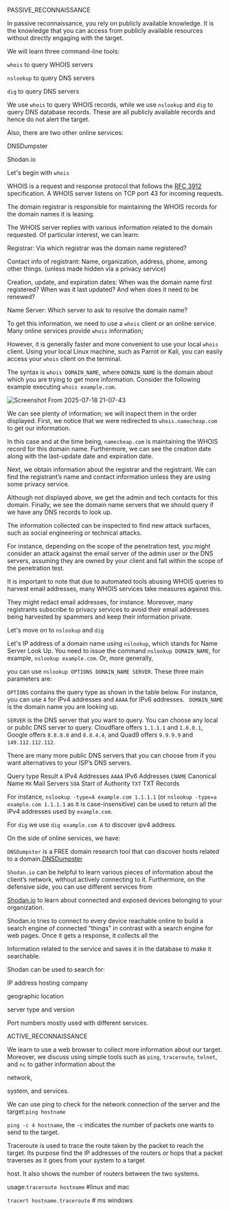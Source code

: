 PASSIVE_RECONNAISSANCE

In passive reconnaissance, you rely on publicly available knowledge. It is the knowledge that you can access from publicly available resources without directly engaging with the target.

We will learn three command-line tools:

`whois` to query WHOIS servers

`nslookup` to query DNS servers

`dig` to query DNS servers

We use `whois` to query WHOIS records, while we use `nslookup` and `dig` to query DNS database records. These are all publicly available records and hence do not alert the target.

Also, there are two other online services:

DNSDumpster

Shodan.io

Let's begin with `whois`

WHOIS is a request and response protocol that follows the [RFC 3912](https://www.ietf.org/rfc/rfc3912.txt) specification. A WHOIS server listens on TCP port 43 for incoming requests.

The domain registrar is responsible for maintaining the WHOIS records for the domain names it is leasing. 

The WHOIS server replies with various information related to the domain requested. Of particular interest, we can learn:

Registrar: Via which registrar was the domain name registered?

Contact info of registrant: Name, organization, address, phone, among other things. (unless made hidden via a privacy service)

Creation, update, and expiration dates: When was the domain name first registered? When was it last updated? And when does it need to be renewed?

Name Server: Which server to ask to resolve the domain name?

To get this information, we need to use a `whois` client or an online service. Many online services provide `whois` information;

However, it is generally faster and more convenient to use your local `whois` client. Using your local Linux machine, such as Parrot or Kali, you can easily access your `whois` client on the terminal.

The syntax is `whois DOMAIN_NAME`, where `DOMAIN_NAME` is the domain about which you are trying to get more information. Consider the following example executing `whois example.com`.

![Screenshot From 2025-07-18 21-07-43](https://github.com/user-attachments/assets/ae0e6811-9493-476f-a4bb-fe03b73d3017)

We can see plenty of information; we will inspect them in the order displayed. First, we notice that we were redirected to `whois.namecheap.com` to get our information. 

In this case and at the time being, `namecheap.com` is maintaining the WHOIS record for this domain name. Furthermore, we can see the creation date along with the last-update date and expiration date.

Next, we obtain information about the registrar and the registrant. We can find the registrant’s name and contact information unless they are using some privacy service. 

Although not displayed above, we get the admin and tech contacts for this domain. Finally, we see the domain name servers that we should query if we have any DNS records to look up.

The information collected can be inspected to find new attack surfaces, such as social engineering or technical attacks. 

For instance, depending on the scope of the penetration test, you might consider an attack against the email server of the admin user or the DNS servers, assuming they are owned by your client and fall within the scope of the penetration test.

It is important to note that due to automated tools abusing WHOIS queries to harvest email addresses, many WHOIS services take measures against this. 

They might redact email addresses, for instance. Moreover, many registrants subscribe to privacy services to avoid their email addresses being harvested by spammers and keep their information private.

Let's move on to `nslookup` and `dig`

Let's IP address of a domain name using `nslookup`, which stands for Name Server Look Up. You need to issue the command `nslookup DOMAIN_NAME`, for example, `nslookup example.com`. Or, more generally,

you can use `nslookup OPTIONS DOMAIN_NAME SERVER`. These three main parameters are:

`OPTIONS` contains the query type as shown in the table below. For instance, you can use `A` for IPv4 addresses and `AAAA` for IPv6 addresses.
`
DOMAIN_NAME` is the domain name you are looking up.

`SERVER` is the DNS server that you want to query. You can choose any local or public DNS server to query. Cloudflare offers `1.1.1.1` and `1.0.0.1`, Google offers `8.8.8.8` and `8.8.4.4`, and Quad9 offers `9.9.9.9` and `149.112.112.112`.

There are many more public DNS servers that you can choose from if you want alternatives to your ISP’s DNS servers.

Query type	Result
`A`	       IPv4 Addresses
`AAAA`	     IPv6 Addresses
`CNAME`	     Canonical Name
`MX`	       Mail Servers
`SOA`	       Start of Authority
`TXT`	      TXT Records

For instance, `nslookup -type=A example.com 1.1.1.1` (or `nslookup -type=a example.com 1.1.1.1` as it is case-insensitive) can be used to return all the IPv4 addresses used by `example.com`.

For `dig` we use `dig example.com A` to discover ipv4 address.


On the side of online services, we have:

`DNSDumpster` is a FREE domain research tool that can discover hosts related to a domain.[DNSDumpster](dnsdumpster.com)

`Shodan.io` can be helpful to learn various pieces of information about the client’s network, without actively connecting to it. Furthermore, on the defensive side, you can use different services from 

[Shodan.io](shodan.io) to learn about connected and exposed devices belonging to your organization.

Shodan.io tries to connect to every device reachable online to build a search engine of connected “things” in contrast with a search engine for web pages. Once it gets a response, it collects all the 

Information related to the service and saves it in the database to make it searchable.

Shodan can be used to search for: 

IP address
hosting company

geographic location

server type and version

Port numbers mostly used with different services.





ACTIVE_RECONNAISSANCE

We learn to use a web browser to collect more information about our target. Moreover, we discuss using simple tools such as `ping`, `traceroute`, `telnet`, and `nc` to gather information about the 

network, 

system, and services.

We can use ping to check for the network connection of the server and the target:`ping hostname`

`ping -c 4 hostname`, the `-c` indicates the number of packets one wants to send to the target.

Traceroute is used to trace the route taken by the packet to reach the target. Its purpose find the IP addresses of the routers or hops that a packet traverses as it goes from your system to a target 

host. It also shows the number of routers between the two systems.

usage:`traceroute hostname` #linux and mac

`tracert hostname.traceroute` # ms windows




















































































